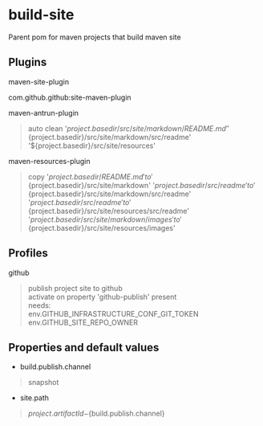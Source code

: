 # build-site
Parent pom for maven projects that build maven site

## Plugins

maven-site-plugin

com.github.github:site-maven-plugin

maven-antrun-plugin
> auto clean
'${project.basedir}/src/site/markdown/README.md'
'${project.basedir}/src/site/markdown/src/readme'
'${project.basedir}/src/site/resources'

maven-resources-plugin
> copy
'${project.basedir}/README.md' to '${project.basedir}/src/site/markdown'
'${project.basedir}/src/readme' to '${project.basedir}/src/site/markdown/src/readme'
'${project.basedir}/src/readme' to '${project.basedir}/src/site/resources/src/readme'
'${project.basedir}/src/site/markdown/images' to '${project.basedir}/src/site/resources/images'

## Profiles

github
> publish project site to github  
activate on property 'github-publish' present  
needs:  
env.GITHUB_INFRASTRUCTURE_CONF_GIT_TOKEN  
env.GITHUB_SITE_REPO_OWNER

## Properties and default values

- build.publish.channel
> snapshot

- site.path
> ${project.artifactId}-${build.publish.channel}
